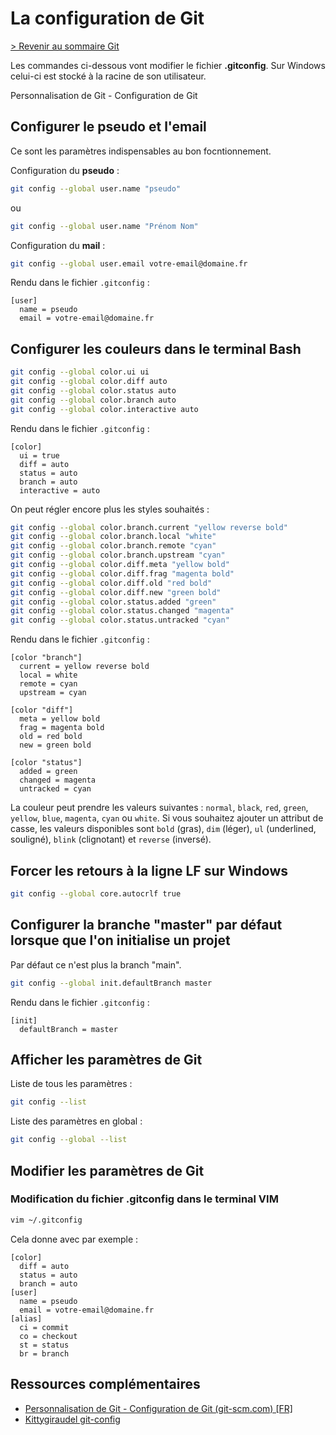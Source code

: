 # La configuration de Git

[> Revenir au sommaire Git](./git.md)

Les commandes ci-dessous vont modifier le fichier **.gitconfig**. Sur Windows celui-ci est stocké à la racine de son utilisateur.

Personnalisation de Git - Configuration de Git

## Configurer le pseudo et l'email

Ce sont les paramètres indispensables au bon focntionnement.

Configuration du **pseudo** :

```bash
git config --global user.name "pseudo"
```

ou

```bash
git config --global user.name "Prénom Nom"
```

Configuration du **mail** :

```bash
git config --global user.email votre-email@domaine.fr
```

Rendu dans le fichier `.gitconfig` :

```.gitconfig
[user]
  name = pseudo
  email = votre-email@domaine.fr
```

## Configurer les couleurs dans le terminal Bash

```bash
git config --global color.ui ui
git config --global color.diff auto
git config --global color.status auto
git config --global color.branch auto
git config --global color.interactive auto
```

Rendu dans le fichier `.gitconfig` :

```.gitconfig
[color]
  ui = true
  diff = auto
  status = auto
  branch = auto
  interactive = auto
```

On peut régler encore plus les styles souhaités :

```bash
git config --global color.branch.current "yellow reverse bold"
git config --global color.branch.local "white"
git config --global color.branch.remote "cyan"
git config --global color.branch.upstream "cyan"
git config --global color.diff.meta "yellow bold"
git config --global color.diff.frag "magenta bold"
git config --global color.diff.old "red bold"
git config --global color.diff.new "green bold"
git config --global color.status.added "green"
git config --global color.status.changed "magenta"
git config --global color.status.untracked "cyan"
```

Rendu dans le fichier `.gitconfig` :

```.gitconfig
[color "branch"]
  current = yellow reverse bold
  local = white
  remote = cyan
  upstream = cyan

[color "diff"]
  meta = yellow bold
  frag = magenta bold
  old = red bold
  new = green bold

[color "status"]
  added = green
  changed = magenta
  untracked = cyan
```

La couleur peut prendre les valeurs suivantes : `normal`, `black`, `red`, `green`, `yellow`, `blue`, `magenta`, `cyan` ou `white`. Si vous souhaitez ajouter un attribut de casse, les valeurs disponibles sont `bold` (gras), `dim` (léger), `ul` (underlined, souligné), `blink` (clignotant) et `reverse` (inversé).

## Forcer les retours à la ligne LF sur Windows

```bash
git config --global core.autocrlf true
```

## Configurer la branche "master" par défaut lorsque que l'on initialise un projet

Par défaut ce n'est plus la branch "main".

```bash
git config --global init.defaultBranch master
```

Rendu dans le fichier `.gitconfig` :

```.gitconfig
[init]
  defaultBranch = master
```

## Afficher les paramètres de Git

Liste de tous les paramètres :

```bash
git config --list
```

Liste des paramètres en global :

```bash
git config --global --list
```

## Modifier les paramètres de Git

### Modification du fichier .gitconfig dans le terminal VIM

```bash
vim ~/.gitconfig
```

Cela donne avec par exemple :

```.gitconfig
[color]
  diff = auto
  status = auto
  branch = auto
[user]
  name = pseudo
  email = votre-email@domaine.fr
[alias]
  ci = commit
  co = checkout
  st = status
  br = branch
```

## Ressources complémentaires

- [Personnalisation de Git - Configuration de Git (git-scm.com) [FR]](https://git-scm.com/book/fr/v2/Personnalisation-de-Git-Configuration-de-Git)
- [Kittygiraudel git-config](https://kittygiraudel.com/snippets/git-config/)
